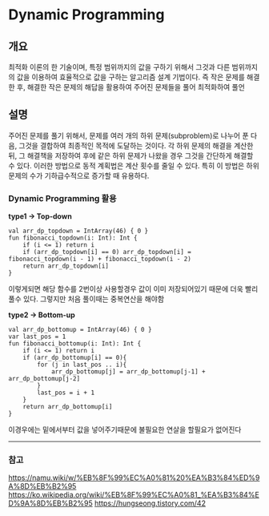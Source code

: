# Dynamic Programming

## 개요

최적화 이론의 한 기술이며, 특정 범위까지의 값을 구하기 위해서 그것과 다른 범위까지의 값을 이용하여 효율적으로 값을 구하는 알고리즘 설계 기법이다.
즉 작은 문제를 해결한 후, 해결한 작은 문제의 해답을 활용하여 주어진 문제들을 풀어 최적화하여 풀언


## 설명

주어진 문제를 풀기 위해서, 문제를 여러 개의 하위 문제(subproblem)로 나누어 푼 다음, 그것을 결합하여 최종적인 목적에 도달하는 것이다. 각 하위 문제의 해결을 계산한 뒤, 그 해결책을 저장하여 후에 같은 하위 문제가 나왔을 경우 그것을 간단하게 해결할 수 있다. 이러한 방법으로 동적 계획법은 계산 횟수를 줄일 수 있다. 특히 이 방법은 하위 문제의 수가 기하급수적으로 증가할 때 유용하다.

### Dynamic Programming 활용
<b>type1 -> Top-down</b>

    val arr_dp_topdown = IntArray(46) { 0 }
    fun fibonacci_topdown(i: Int): Int {
        if (i <= 1) return i
        if (arr_dp_topdown[i] == 0) arr_dp_topdown[i] = fibonacci_topdown(i - 1) + fibonacci_topdown(i - 2)
        return arr_dp_topdown[i]
    }
    
 이렇게되면 해당 함수를 2번이상 사용할경우 값이 이미 저장되어있기 때문에 더욱 빨리 풀수 있다. 그렇지만 처음 풀이때는 중복연산을 해야함

<b>type2 -> Bottom-up</b>

    val arr_dp_bottomup = IntArray(46) { 0 }
    var last_pos = 1
    fun fibonacci_bottomup(i: Int): Int {
        if (i <= 1) return i
        if (arr_dp_bottomup[i] == 0){
            for (j in last_pos .. i){
                arr_dp_bottomup[j] = arr_dp_bottomup[j-1] + arr_dp_bottomup[j-2]
            }
            last_pos = i + 1
        }
        return arr_dp_bottomup[i]
    }
    
이경우에는 밑에서부터 값을 넣어주기때문에 불필요한 연살을 할필요가 없어진다

<hr/>

### 참고
https://namu.wiki/w/%EB%8F%99%EC%A0%81%20%EA%B3%84%ED%9A%8D%EB%B2%95
https://ko.wikipedia.org/wiki/%EB%8F%99%EC%A0%81_%EA%B3%84%ED%9A%8D%EB%B2%95
https://hungseong.tistory.com/42

